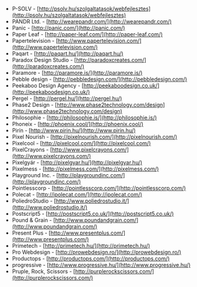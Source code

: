  * P-SOLV - [http://psolv.hu/szolgaltatasok/webfejlesztes](http://psolv.hu/szolgaltatasok/webfejlesztes)
 * PANDR Ltd. - [http://wearepandr.com/](http://wearepandr.com/)
 * Panic - [http://panic.com/](http://panic.com/)
 * Paper Leaf - [http://paper-leaf.com/](http://paper-leaf.com/)
 * Papertelevision - [http://www.papertelevision.com/](http://www.papertelevision.com/)
 * Paqart - [http://paqart.hu/](http://paqart.hu/)
 * Paradox Design Studio - [http://paradoxcreates.com/](http://paradoxcreates.com/)
 * Paramore - [http://paramore.is/](http://paramore.is/)
 * Pebble design - [http://pebbledesign.com/](http://pebbledesign.com/)
 * Peekaboo Design Agency - [http://peekaboodesign.co.uk/](http://peekaboodesign.co.uk/)
 * Pergel - [http://pergel.hu/](http://pergel.hu/)
 * Phase2 Design - [http://www.phase2technology.com/design](http://www.phase2technology.com/design)
 * Philosophie - [http://philosophie.is/](http://philosophie.is/)
 * Phoneix - [http://phoenix.cool/](http://phoenix.cool/)
 * Pirín - [http://www.pirin.hu/](http://www.pirin.hu/)
 * Pixel Nourish - [http://pixelnourish.com/](http://pixelnourish.com/)
 * Pixelcool - [http://pixelcool.com/](http://pixelcool.com/)
 * PixelCrayons - [http://www.pixelcrayons.com/](http://www.pixelcrayons.com/)
 * Pixelgyár - [http://pixelgyar.hu/](http://pixelgyar.hu/)
 * Pixelmess - [http://pixelmess.com/](http://pixelmess.com/)
 * Playground Inc. - [http://playgroundinc.com/](http://playgroundinc.com/)
 * Pointlesscorp - [http://pointlesscorp.com/](http://pointlesscorp.com/)
 * Polecat - [http://ipolecat.com/](http://ipolecat.com/)
 * PoliedroStudio - [http://www.poliedrostudio.it/](http://www.poliedrostudio.it/)
 * Postscript5 - [http://postscript5.co.uk/](http://postscript5.co.uk/)
 * Pound & Grain - [http://www.poundandgrain.com/](http://www.poundandgrain.com/)
 * Present Plus - [http://www.presentplus.com/](http://www.presentplus.com/)
 * Primetech - [http://primetech.hu/](http://primetech.hu/)
 * Pro Webdesign - [http://prowebdesign.ro/](http://prowebdesign.ro/)
 * Productops - [http://productops.com/](http://productops.com/)
 * progressive - [http://www.progressive.hu/](http://www.progressive.hu/)
 * Pruple, Rock, Scissors - [http://purplerockscissors.com/](http://purplerockscissors.com/)